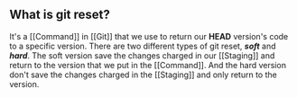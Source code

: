 ## What is git reset?

It's a [[Command]] in [[Git]] that we use to return our **HEAD** version's code to a specific version. There are two different types of git reset, ***soft*** and ***hard***. The soft version save the changes charged in our [[Staging]] and return to the version that we put in the [[Command]]. And the hard version don't save the changes charged in the [[Staging]] and only return to the version. 

